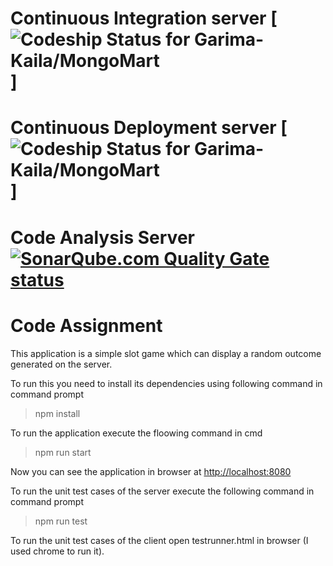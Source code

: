 # Continuous Integration server [![Codeship Status for Garima-Kaila/MongoMart](https://codeship.com/projects/8f05f620-7542-0134-450d-1eaf12e437c5/status?branch=master)]

# Continuous Deployment server [![Codeship Status for Garima-Kaila/MongoMart](https://codeship.com/projects/8f05f620-7542-0134-450d-1eaf12e437c5/status?branch=master)]  

# Code Analysis Server [![SonarQube.com Quality Gate status](https://sonarqube.com/api/badges/gate?key=com.learn:mongomart)](https://sonarqube.com/overview?id=com.learn:mongomart)


# Code Assignment

This application is a simple slot game which can display a random outcome generated on the server.

To run this you need to install its dependencies using following command in command prompt 

> npm install

To run the application execute the floowing command in cmd

> npm run start

Now you can see the application in browser at [http:\/\/localhost:8080](http://localhost:8080)

To run the unit test cases of the server execute the following command in command prompt

> npm run test

To run the unit test cases of the client open testrunner.html in browser \(I used chrome to run it\). 




